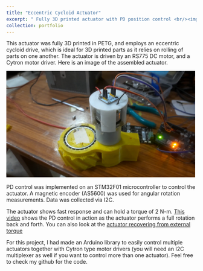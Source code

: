 ```yaml
---
title: "Eccentric Cycloid Actuator"
excerpt: " Fully 3D printed actuator with PD position control <br/><img src='/images/cycloid_act_1.png'>"
collection: portfolio
---
```


This actuator was fully 3D printed in PETG, and employs an eccentric cycloid drive, which is ideal for 3D printed parts as it relies on rolling of parts on one another. The actuator is driven by an RS775 DC motor, and a Cytron motor driver. Here is an image of the assembled actuator.

<img src="/images/cycloid_act_2.png" alt="actuator img" width="500"/>

PD control was implemented on an STM32F01 microcontroller to control the actuator. A magnetic encoder (AS5600) was used for angular rotation measurements. Data was collected via I2C.

The actuator shows fast response and can hold a torque of 2 N-m. [This video](https://drive.google.com/file/d/1Cs8KGymeBFPmqgqbfhwulbpNSIAqxEOw/view?usp=drive_link) shows the PD control in action as the actuator performs a full rotation back and forth. You can also look at the [actuator recovering from external torque](https://drive.google.com/file/d/1Cuh3Fh3aBVm5CJM1MXbTN35Ed5BCSAHX/view?usp=drive_link)

For this project, I had made an Arduino library to easily control multiple actuators together with Cytron type motor drivers (you will need an I2C multiplexer as well if you want to control more than one actuator). Feel free to check my github for the code.